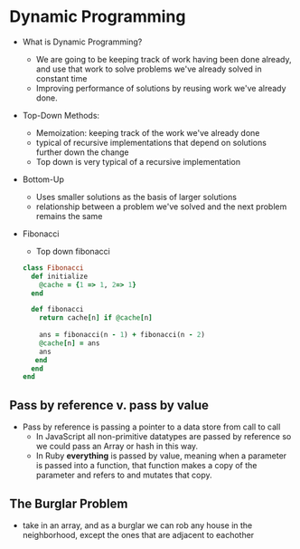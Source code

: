 # Dynamic Programming
  * What is Dynamic Programming?
    * We are going to be keeping track of work having been done already, and use that work
    to solve problems we've already solved in constant time
    * Improving performance of solutions by reusing work we've already done.
  * Top-Down Methods: 
    * Memoization: keeping track of the work we've already done
    * typical of recursive implementations that depend on solutions further down the change
    * Top down is very typical of a recursive implementation
  * Bottom-Up
    * Uses smaller solutions as the basis of larger solutions
    * relationship between a problem we've solved and the next problem remains the same
  * Fibonacci
    * Top down fibonacci

    ```ruby
    class Fibonacci
      def initialize
        @cache = {1 => 1, 2=> 1}
      end

      def fibonacci
        return cache[n] if @cache[n]
     
        ans = fibonacci(n - 1) + fibonacci(n - 2)
        @cache[n] = ans
        ans
       end
      end
    end
    ````

## Pass by reference v. pass by value 
  * Pass by reference is passing a pointer to a data store from call to call
    * In JavaScript all non-primitive datatypes are passed by reference so we could pass an Array or hash
    in this way.
    * In Ruby **everything** is passed by value, meaning when a parameter is passed into a function, that
    function makes a copy of the parameter and refers to and mutates that copy.
## The Burglar Problem
  * take in an array, and as a burglar we can rob any house in the neighborhood, except the ones that are adjacent to eachother